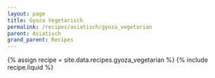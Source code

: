 ```yaml
---
layout: page
title: Gyoza Vegetarisch
permalink: /recipes/asiatisch/gyoza_vegetarian
parent: Asiatisch
grand_parent: Recipes
---
```

{% assign recipe = site.data.recipes.gyoza_vegetarian %}
{% include recipe.liquid %}